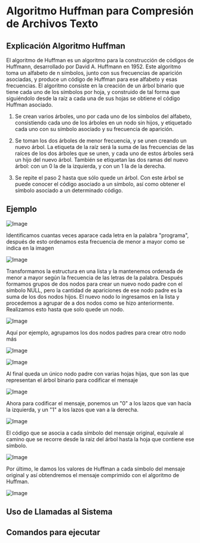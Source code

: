﻿# Algoritmo Huffman para Compresión de Archivos Texto
## Explicación Algoritmo Huffman
El algoritmo de Huffman es un algoritmo para la construcción de códigos de Huffmann, desarrollado por David A. Huffmann en 1952. 
Este algoritmo toma un alfabeto de n símbolos, junto con sus frecuencias de aparición asociadas, y produce un código de Huffman para ese alfabeto y esas frecuencias.
El algoritmo consiste en la creación de un árbol binario que tiene cada uno de los símbolos por hoja, y construido de tal forma que siguiéndolo desde la raíz a cada una de sus hojas se obtiene el código Huffman asociado.

1. Se crean varios árboles, uno por cada uno de los símbolos del alfabeto, consistiendo cada uno de los árboles en un nodo sin hijos, y etiquetado cada uno con su símbolo asociado y su frecuencia de aparición.
   
2. Se toman los dos árboles de menor frecuencia, y se unen creando un nuevo árbol. La etiqueta de la raíz será la suma de las frecuencias de las raíces de los dos árboles que se unen, y cada uno de estos árboles será un hijo del nuevo árbol. También se etiquetan las dos ramas del nuevo árbol: con un 0 la de la izquierda, y con un 1 la de la derecha.
   
3. Se repite el paso 2 hasta que sólo quede un árbol. Con este árbol se puede conocer el código asociado a un símbolo, así como obtener el símbolo asociado a un determinado código.

## Ejemplo
![Image](https://github.com/user-attachments/assets/9907ee41-14e0-48c8-8d99-27e857477dfc)

Identificamos cuantas veces aparace cada letra en la palabra "programa", después de esto ordenamos esta frecuencia de menor a mayor como se indica en la imagen

![Image](https://github.com/user-attachments/assets/bb95b3cb-89e3-4d9c-96f1-658cc4cc68d4)

Transformamos la estructura en una lista y la mantenemos ordenada de menor a mayor según la frecuencia de las letras de la palabra. Después formamos grupos de dos nodos para crear un nuevo nodo padre con el símbolo NULL, pero la cantidad de apariciones de ese nodo padre es la suma de los dos nodos hijos. El nuevo nodo lo ingresamos en la lista y procedemos a agrupar de a dos nodos como se hizo anteriormente. Realizamos esto hasta que solo quede un nodo.

![Image](https://github.com/user-attachments/assets/94c4d047-2814-4559-81a4-65df1bc35448)

Aquí por ejemplo, agrupamos los dos nodos padres para crear otro nodo más

![Image](https://github.com/user-attachments/assets/fef231d9-7f53-4cb4-9403-4e5a57d75219)

![Image](https://github.com/user-attachments/assets/adfc7b47-adea-4938-ae9e-2ff749f7263b)

Al final queda un único nodo padre con varias hojas hijas, que son las que representan el árbol binario para codificar el mensaje

![Image](https://github.com/user-attachments/assets/d9b43dc4-8960-4328-92ef-0262119f3a46)

Ahora para codificar el mensaje, ponemos un "0" a los lazos que van hacía la izquierda, y un "1" a los lazos que van a la derecha.

![Image](https://github.com/user-attachments/assets/c4a2e36f-d0dd-45f8-a76d-63e495d6503d)

El código que se asocia a cada símbolo del mensaje original, equivale al camino que se recorre desde la raiz del árbol hasta la hoja que contiene ese símbolo.

![Image](https://github.com/user-attachments/assets/9354b862-a0e5-49cf-8f3a-c21409b9c5ae)

Por último, le damos los valores de Huffman a cada símbolo del mensaje original y así obtendremos el mensaje comprimido con el algoritmo de Huffman.

![Image](https://github.com/user-attachments/assets/a92459ea-837a-49b1-adaa-ba1b73c472ab)
## Uso de Llamadas al Sistema

## Comandos para ejecutar

